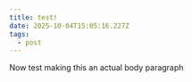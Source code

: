 ```yaml
---
title: test!
date: 2025-10-04T15:05:16.227Z
tags:
  - post
---
```

Now test making this an actual body paragraph